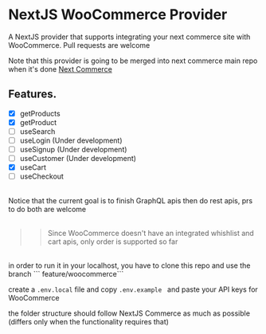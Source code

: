 # NextJS WooCommerce Provider

A NextJS provider that supports integrating your next commerce site with WooCommerce.
Pull requests are welcome

Note that this provider is going to be merged into next commerce main repo when it's done
[Next Commerce](https://github.com/vercel/commerce)

## Features.

- [x] getProducts
- [x] getProduct
- [ ] useSearch
- [ ] useLogin (Under development)
- [ ] useSignup (Under development)
- [ ] useCustomer (Under development)
- [x] useCart
- [ ] useCheckout
<br />
Notice that the current goal is to finish GraphQL apis then do rest apis, prs to do both are welcome
<br />
<br />

>> Since WooCommerce doesn't have an integrated whishlist and cart apis, only order is supported so far

<br />
in order to run it in your localhost, you have to clone this repo and use the branch ```
feature/woocommerce```

create a ``` .env.local ``` file and copy ```.env.example ``` and paste your API keys for WooCommerce

the folder structure should follow NextJS Commerce as much as possible (differs only when the functionality requires that)
